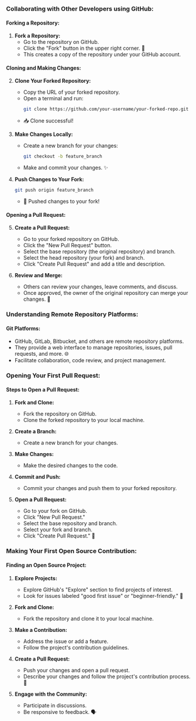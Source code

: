 ### Collaborating with Other Developers using GitHub:

#### Forking a Repository:

1. **Fork a Repository:**
   - Go to the repository on GitHub.
   - Click the "Fork" button in the upper right corner. 🍴
   - This creates a copy of the repository under your GitHub account.

#### Cloning and Making Changes:

2. **Clone Your Forked Repository:**
   - Copy the URL of your forked repository.
   - Open a terminal and run:
     ```bash
     git clone https://github.com/your-username/your-forked-repo.git
     ```
   - 📥 Clone successful!

3. **Make Changes Locally:**
   - Create a new branch for your changes:
     ```bash
     git checkout -b feature_branch
     ```
   - Make and commit your changes. ✨

4. **Push Changes to Your Fork:**
   ```bash
   git push origin feature_branch
   ```
   - 🚀 Pushed changes to your fork!

#### Opening a Pull Request:

5. **Create a Pull Request:**
   - Go to your forked repository on GitHub.
   - Click the "New Pull Request" button.
   - Select the base repository (the original repository) and branch.
   - Select the head repository (your fork) and branch.
   - Click "Create Pull Request" and add a title and description.

6. **Review and Merge:**
   - Others can review your changes, leave comments, and discuss.
   - Once approved, the owner of the original repository can merge your changes. 🎉

### Understanding Remote Repository Platforms:

#### Git Platforms:

- GitHub, GitLab, Bitbucket, and others are remote repository platforms.
- They provide a web interface to manage repositories, issues, pull requests, and more. 🌐
- Facilitate collaboration, code review, and project management.

### Opening Your First Pull Request:

#### Steps to Open a Pull Request:

1. **Fork and Clone:**
   - Fork the repository on GitHub.
   - Clone the forked repository to your local machine.

2. **Create a Branch:**
   - Create a new branch for your changes.

3. **Make Changes:**
   - Make the desired changes to the code.

4. **Commit and Push:**
   - Commit your changes and push them to your forked repository.

5. **Open a Pull Request:**
   - Go to your fork on GitHub.
   - Click "New Pull Request."
   - Select the base repository and branch.
   - Select your fork and branch.
   - Click "Create Pull Request." 🚀

### Making Your First Open Source Contribution:

#### Finding an Open Source Project:

1. **Explore Projects:**
   - Explore GitHub's "Explore" section to find projects of interest.
   - Look for issues labeled "good first issue" or "beginner-friendly." 👀

2. **Fork and Clone:**
   - Fork the repository and clone it to your local machine.

3. **Make a Contribution:**
   - Address the issue or add a feature.
   - Follow the project's contribution guidelines.

4. **Create a Pull Request:**
   - Push your changes and open a pull request.
   - Describe your changes and follow the project's contribution process. 🌟

5. **Engage with the Community:**
   - Participate in discussions.
   - Be responsive to feedback. 🗣️